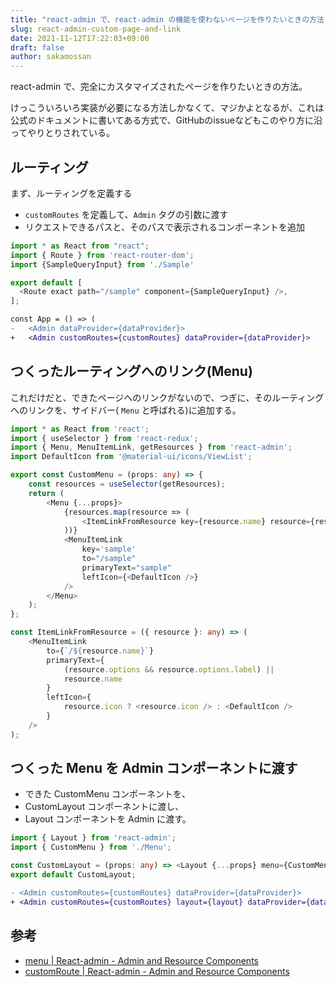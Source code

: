 ```yaml
---
title: "react-admin で、react-admin の機能を使わないページを作りたいときの方法"
slug: react-admin-custom-page-and-link
date: 2021-11-12T17:22:03+09:00
draft: false
author: sakamossan
---
```


react-admin で、完全にカスタマイズされたページを作りたいときの方法。

けっこういろいろ実装が必要になる方法しかなくて、マジかよとなるが、これは公式のドキュメントに書いてある方式で、GitHubのissueなどもこのやり方に沿ってやりとりされている。

## ルーティング

まず、ルーティングを定義する

- `customRoutes` を定義して、`Admin` タグの引数に渡す
- リクエストできるパスと、そのパスで表示されるコンポーネントを追加

```ts
import * as React from "react";
import { Route } from 'react-router-dom';
import {SampleQueryInput} from './Sample'

export default [
  <Route exact path="/sample" component={SampleQueryInput} />,
];
```

```diff
const App = () => (
-   <Admin dataProvider={dataProvider}>
+   <Admin customRoutes={customRoutes} dataProvider={dataProvider}>
```

## つくったルーティングへのリンク(Menu)

これだけだと、できたページへのリンクがないので、つぎに、そのルーティングへのリンクを、サイドバー( `Menu` と呼ばれる)に追加する。


```ts
import * as React from 'react';
import { useSelector } from 'react-redux';
import { Menu, MenuItemLink, getResources } from 'react-admin';
import DefaultIcon from '@material-ui/icons/ViewList';

export const CustomMenu = (props: any) => {
    const resources = useSelector(getResources);
    return (
        <Menu {...props}>
            {resources.map(resource => (
                <ItemLinkFromResource key={resource.name} resource={resource} />
            ))}
            <MenuItemLink
                key='sample'
                to="/sample"
                primaryText="sample"
                leftIcon={<DefaultIcon />}
            />
        </Menu>
    );
};

const ItemLinkFromResource = ({ resource }: any) => (
    <MenuItemLink
        to={`/${resource.name}`}
        primaryText={
            (resource.options && resource.options.label) ||
            resource.name
        }
        leftIcon={
            resource.icon ? <resource.icon /> : <DefaultIcon />
        }
    />
);
```

## つくった Menu を Admin コンポーネントに渡す

- できた CustomMenu コンポーネントを、
- CustomLayout コンポーネントに渡し、
- Layout コンポーネントを Admin に渡す。

```ts
import { Layout } from 'react-admin';
import { CustomMenu } from './Menu';

const CustomLayout = (props: any) => <Layout {...props} menu={CustomMenu} />;
export default CustomLayout;

```

```diff
- <Admin customRoutes={customRoutes} dataProvider={dataProvider}>
+ <Admin customRoutes={customRoutes} layout={layout} dataProvider={dataProvider}>
```


## 参考

- [menu | React-admin - Admin and Resource Components](https://marmelab.com/react-admin/Admin.html#menu)
- [customRoute | React-admin - Admin and Resource Components](https://marmelab.com/react-admin/Admin.html#customroutes)

